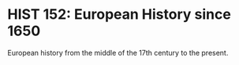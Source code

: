 # HIST 152: European History since 1650

European history from the middle of the 17th century to the present.